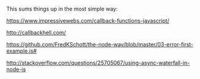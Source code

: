 

This sums things up in the most simple way:

https://www.impressivewebs.com/callback-functions-javascript/

http://callbackhell.com/

https://github.com/FredKSchott/the-node-way/blob/master/03-error-first-example.js#

http://stackoverflow.com/questions/25705067/using-async-waterfall-in-node-js
